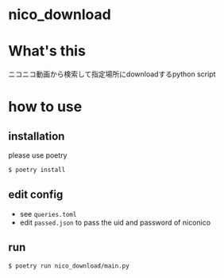 # nico_download

# What's this

ニコニコ動画から検索して指定場所にdownloadするpython script

# how to use

## installation

please use poetry

```bash
$ poetry install
```

## edit config

- see `queries.toml`
- edit `passed.json` to pass the uid and password of niconico

## run

```bash
$ poetry run nico_download/main.py
```
